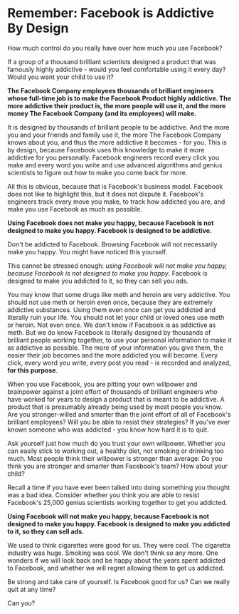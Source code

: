 # Remember: Facebook is Addictive By Design 

How much control do you really have over how much you use Facebook?

If a group of a thousand brilliant scientists designed a product that was famously highly addictive - would you feel comfortable using it every day? Would you want your child to use it?

**The Facebook Company employees thousands of brilliant engineers whose full-time job is to make the Facebook Product highly addictive. The more addictive their product is, the more people will use it, and the more money The Facebook Company (and its employees) will make.**

It is designed by thousands of brilliant people to be addictive. And the more you and your friends and family use it, the more The Facebook Company knows about you, and thus the more addictive it becomes - for you. This is by design, because Facebook uses this knowledge to make it more addictive for you personally. Facebook engineers record every click you make and every word you write and use advanced algorithms and genius scientists to figure out how to make you come back for more. 

All this is obvious, because that is Facebook's business model. Facebook does not like to highlight this, but it does not dispute it. Facebook's engineers track every move you make, to track how addicted you are, and make you use Facebook as much as possible. 

**Using Facebook does not make you happy, because Facebook is not designed to make you happy. Facebook is designed to be addictive.**

Don't be addicted to Facebook. Browsing Facebook will not necessarily make you happy. You might have noticed this yourself. 

This cannot be stressed enough: *using Facebook will not make you happy, because Facebook is not designed to make you happy*. Facebook is designed to make you addicted to it, so they can sell you ads. 

You may know that some drugs like meth and heroin are very addictive. You should not use meth or heroin even once, because they are extremely addictive substances. Using them even once can get you addicted and literally ruin your life. You should not let your child or loved ones use meth or heroin. Not even once. We don't know if Facebook is as addictive as meth. But we do know Facebook is literally designed by thousands of brilliant people working together, to use your personal information to make it as addictive as possible. The more of your information you give them, the easier their job becomes and the more addicted you will become. Every click, every word you write, every post you read - is recorded and analyzed, **for this purpose**. 

When you use Facebook, you are pitting your own willpower and brainpower against a joint effort of thousands of brilliant engineers who have worked for years to design a product that is meant to be addictive. A product that is presumably already being used by most people you know. Are you stronger-willed and smarter than the joint effort of all of Facebook's brilliant employees? Will you be able to resist their strategies? If you've ever known someone who was addicted - you know how hard it is to quit. 

Ask yourself just how much do you trust your own willpower. Whether you can easily stick to working out, a healthy diet, not smoking or drinking too much. Most people think their willpower is stronger than average: Do you think you are stronger and smarter than Facebook's team? How about your child?

Recall a time if you have ever been talked into doing something you thought was a bad idea. Consider whether you think you are able to resist Facebook's 25,000 genius scientists working together to get you addicted. 

**Using Facebook will not make you happy, because Facebook is not designed to make you happy. Facebook is designed to make you addicted to it, so they can sell ads.**

We used to think cigarettes were good for us. They were cool. The cigarette industry was huge. Smoking was cool. We don't think so any more. One wonders if we will look back and be happy about the years spent addicted to Facebook, and whether we will regret allowing them to get us addicted.

Be strong and take care of yourself. Is Facebook good for us? Can we really quit at any time? 

Can you?